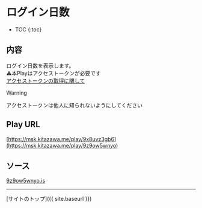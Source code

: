 # ログイン日数

* TOC
{:toc}

## 内容
ログイン日数を表示します。  
⚠️本Playはアクセストークンが必要です  
[アクセストークンの取得に関して](https://misskey-hub.net/ja/docs/for-developers/api/token/)

> [!WARNING]
> アクセストークンは他人に知られないようにしてください

## Play URL

[https://msk.kitazawa.me/play/9x8uvz3gb6](https://msk.kitazawa.me/play/9z9ow5wnyo)

## ソース

[9z9ow5wnyo.is](https://github.com/elysion-pre/MisskeyPlay/blob/main/src/kitazawa/9z9ow5wnyo.is)

----

[サイトのトップ]({{ site.baseurl }})
